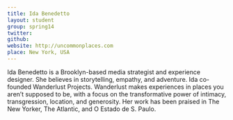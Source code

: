 ```yaml
---
title: Ida Benedetto
layout: student
group: spring14
twitter:
github:
website: http://uncommonplaces.com
place: New York, USA
---
```

Ida Benedetto is a Brooklyn-based media strategist and experience designer. She believes in storytelling, empathy, and adventure. Ida co-founded Wanderlust Projects. Wanderlust makes experiences in places you aren’t supposed to be, with a focus on the transformative power of intimacy, transgression, location, and generosity. Her work has been praised in The New Yorker, The Atlantic, and O Estado de S. Paulo.
